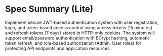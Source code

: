 # Spec Summary (Lite)

Implement secure JWT-based authentication system with user registration, login, and token-based access control using access tokens (15 minutes) and refresh tokens (7 days) stored in HTTP-only cookies. The system will support email/password authentication with BCrypt hashing, automatic token refresh, and role-based authorization (Admin, User roles) for protecting API endpoints and application resources.